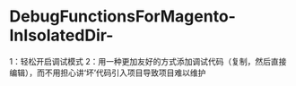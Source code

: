 # DebugFunctionsForMagento-InIsolatedDir-

1：轻松开启调试模式
2：用一种更加友好的方式添加调试代码（复制，然后直接编辑），而不用担心讲‘坏’代码引入项目导致项目难以维护
